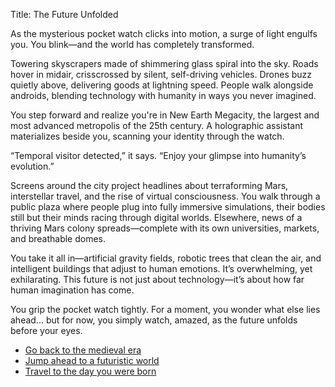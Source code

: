 
Title: The Future Unfolded

As the mysterious pocket watch clicks into motion, a surge of light engulfs you. You blink—and the world has completely transformed.

Towering skyscrapers made of shimmering glass spiral into the sky. Roads hover in midair, crisscrossed by silent, self-driving vehicles. Drones buzz quietly above, delivering goods at lightning speed. People walk alongside androids, blending technology with humanity in ways you never imagined.

You step forward and realize you're in New Earth Megacity, the largest and most advanced metropolis of the 25th century. A holographic assistant materializes beside you, scanning your identity through the watch.

“Temporal visitor detected,” it says. “Enjoy your glimpse into humanity’s evolution.”

Screens around the city project headlines about terraforming Mars, interstellar travel, and the rise of virtual consciousness. You walk through a public plaza where people plug into fully immersive simulations, their bodies still but their minds racing through digital worlds. Elsewhere, news of a thriving Mars colony spreads—complete with its own universities, markets, and breathable domes.

You take it all in—artificial gravity fields, robotic trees that clean the air, and intelligent buildings that adjust to human emotions. It’s overwhelming, yet exhilarating. This future is not just about technology—it’s about how far human imagination has come.

You grip the pocket watch tightly. For a moment, you wonder what else lies ahead... but for now, you simply watch, amazed, as the future unfolds before your eyes.

 - [Go back to the medieval era](https://github.com/PustiRay/choose-your-own-adventure/blob/pusti/medieval.md)
 - [Jump ahead to a futuristic world](https://github.com/PustiRay/choose-your-own-adventure/blob/khushi/future.md)
 - [Travel to the day you were born](https://github.com/PustiRay/choose-your-own-adventure/blob/pusti/medieval.md)
 

